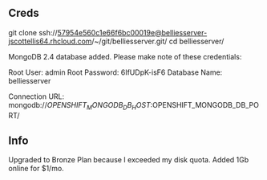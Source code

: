 Creds
-------

git clone ssh://57954e560c1e66f6bc00019e@belliesserver-jscottellis64.rhcloud.com/~/git/belliesserver.git/
cd belliesserver/

MongoDB 2.4 database added.  Please make note of these credentials:

   Root User:     admin
   Root Password: 6IfUDpK-isF6
   Database Name: belliesserver

Connection URL: mongodb://$OPENSHIFT_MONGODB_DB_HOST:$OPENSHIFT_MONGODB_DB_PORT/

Info
-------

Upgraded to Bronze Plan because I exceeded my disk quota.
Added 1Gb online for $1/mo.
